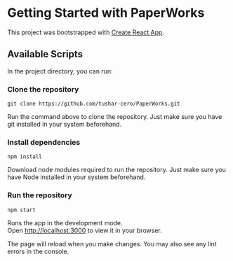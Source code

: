 # Getting Started with PaperWorks

This project was bootstrapped with [Create React App](https://github.com/facebook/create-react-app).

## Available Scripts

In the project directory, you can run:

### Clone the repository

```
git clone https://github.com/tushar-cero/PaperWorks.git
```

Run the command above to clone the repository. Just make sure you have git installed in your system beforehand.

### Install dependencies

```
npm install
```

Download node modules required to run the repository. Just make sure you have Node installed in your system beforehand.

### Run the repository

```
npm start
```

Runs the app in the development mode.\
Open [http://localhost:3000](http://localhost:3000) to view it in your browser.

The page will reload when you make changes. You may also see any lint errors in the console.